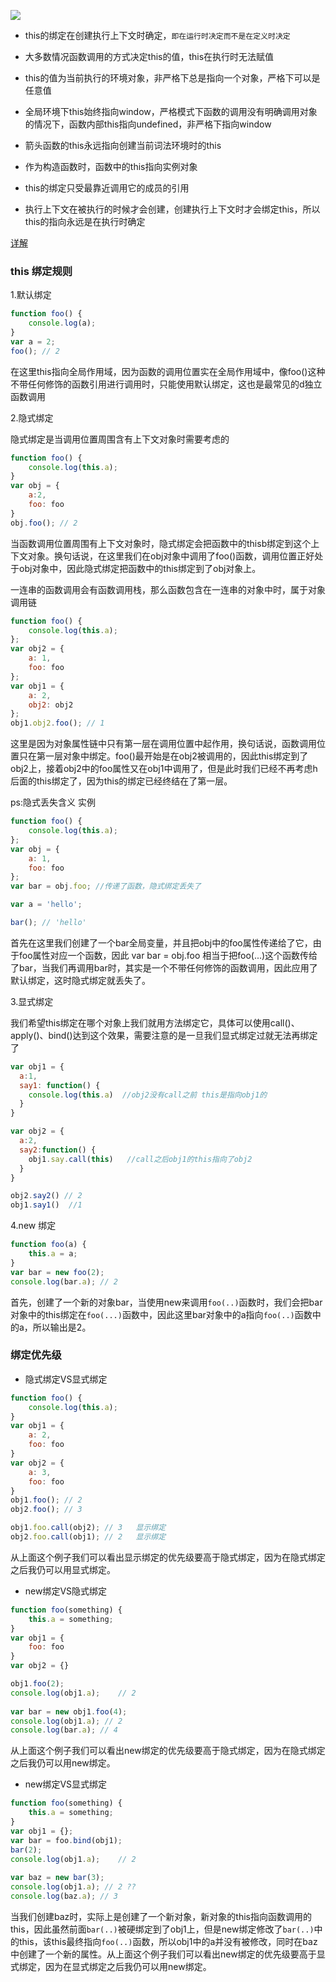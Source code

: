 ![](https://user-gold-cdn.xitu.io/2020/4/21/1719d51548402b0f?imageView2/0/w/1280/h/960/format/webp/ignore-error/1)

- this的绑定在创建执行上下文时确定，`即在运行时决定而不是在定义时决定`

- 大多数情况函数调用的方式决定this的值，this在执行时无法赋值

- this的值为当前执行的环境对象，非严格下总是指向一个对象，严格下可以是任意值

- 全局环境下this始终指向window，严格模式下函数的调用没有明确调用对象的情况下，函数内部this指向undefined，非严格下指向window

- 箭头函数的this永远指向创建当前词法环境时的this

- 作为构造函数时，函数中的this指向实例对象

- this的绑定只受最靠近调用它的成员的引用

- 执行上下文在被执行的时候才会创建，创建执行上下文时才会绑定this，所以this的指向永远是在执行时确定

[详解](https://juejin.im/post/5e9f0bdce51d4546f5791989#heading-30)

### this 绑定规则

1.默认绑定

```js
function foo() {
    console.log(a);
}
var a = 2;
foo(); // 2
```

在这里this指向全局作用域，因为函数的调用位置实在全局作用域中，像foo()这种不带任何修饰的函数引用进行调用时，只能使用默认绑定，这也是最常见的d独立函数调用

2.隐式绑定

隐式绑定是当调用位置周围含有上下文对象时需要考虑的

```js
function foo() {
    console.log(this.a);
}
var obj = {
    a:2,
    foo: foo
}
obj.foo(); // 2
```

当函数调用位置周围有上下文对象时，隐式绑定会把函数中的thisb绑定到这个上下文对象。换句话说，在这里我们在obj对象中调用了foo()函数，调用位置正好处于obj对象中，因此隐式绑定把函数中的this绑定到了obj对象上。

一连串的函数调用会有函数调用栈，那么函数包含在一连串的对象中时，属于对象调用链

```js
function foo() {
    console.log(this.a);
};
var obj2 = {
    a: 1,
    foo: foo
};
var obj1 = {
    a: 2,
    obj2: obj2
};
obj1.obj2.foo(); // 1 
```

这里是因为对象属性链中只有第一层在调用位置中起作用，换句话说，函数调用位置只在第一层对象中绑定。foo()最开始是在obj2被调用的，因此this绑定到了obj2上，接着obj2中的foo属性又在obj1中调用了，但是此时我们已经不再考虑h后面的this绑定了，因为this的绑定已经终结在了第一层。

ps:隐式丢失含义 实例

```js
function foo() {
    console.log(this.a);
};
var obj = {
    a: 1,
    foo: foo
};
var bar = obj.foo; //传递了函数，隐式绑定丢失了

var a = 'hello';

bar(); // 'hello' 
```

首先在这里我们创建了一个bar全局变量，并且把obj中的foo属性传递给了它，由于foo属性对应一个函数，因此 var bar = obj.foo 相当于把foo(...)这个函数传给了bar，当我们再调用bar时，其实是一个不带任何修饰的函数调用，因此应用了默认绑定，这时隐式绑定就丢失了。

3.显式绑定

我们希望this绑定在哪个对象上我们就用方法绑定它，具体可以使用call()、apply()、bind()达到这个效果，需要注意的是一旦我们显式绑定过就无法再绑定了

```js
var obj1 = {
  a:1,
  say1: function() {
    console.log(this.a)  //obj2没有call之前 this是指向obj1的
  }
}

var obj2 = {
  a:2,
  say2:function() {
    obj1.say.call(this)   //call之后obj1的this指向了obj2
  }
}

obj2.say2() // 2
obj1.say1()  //1
```

4.new 绑定

```js
function foo(a) {
    this.a = a;
}
var bar = new foo(2);
console.log(bar.a); // 2
```

首先，创建了一个新的对象bar，当使用new来调用`foo(..)`函数时，我们会把bar对象中的this绑定在`foo(...)`函数中，因此这里bar对象中的a指向`foo(..)`函数中的a，所以输出是2。

### 绑定优先级

- 隐式绑定VS显式绑定

```js
function foo() {
    console.log(this.a);
}
var obj1 = {
    a: 2,
    foo: foo
}
var obj2 = {
    a: 3,
    foo: foo
}
obj1.foo(); // 2
obj2.foo(); // 3

obj1.foo.call(obj2); // 3   显示绑定
obj2.foo.call(obj1); // 2   显示绑定
```

从上面这个例子我们可以看出显示绑定的优先级要高于隐式绑定，因为在隐式绑定之后我仍可以用显式绑定。

- new绑定VS隐式绑定

```js
function foo(something) {
    this.a = something;
}
var obj1 = { 
    foo: foo
}
var obj2 = {}

obj1.foo(2);
console.log(obj1.a);    // 2
    
var bar = new obj1.foo(4);  
console.log(obj1.a); // 2
console.log(bar.a); // 4 
```

从上面这个例子我们可以看出new绑定的优先级要高于隐式绑定，因为在隐式绑定之后我仍可以用new绑定。

- new绑定VS显式绑定

```js
function foo(something) {
    this.a = something;
}
var obj1 = {};
var bar = foo.bind(obj1);
bar(2);
console.log(obj1.a);    // 2
    
var baz = new bar(3);  
console.log(obj1.a); // 2 ??
console.log(baz.a); // 3
```

当我们创建baz时，实际上是创建了一个新对象，新对象的this指向函数调用的this，因此虽然前面`bar(..)`被硬绑定到了obj1上，但是new绑定修改了`bar(..)`中的this，该this最终指向`foo(..)`函数，所以obj1中的a并没有被修改，同时在baz中创建了一个新的属性。从上面这个例子我们可以看出new绑定的优先级要高于显式绑定，因为在显式绑定之后我仍可以用new绑定。


